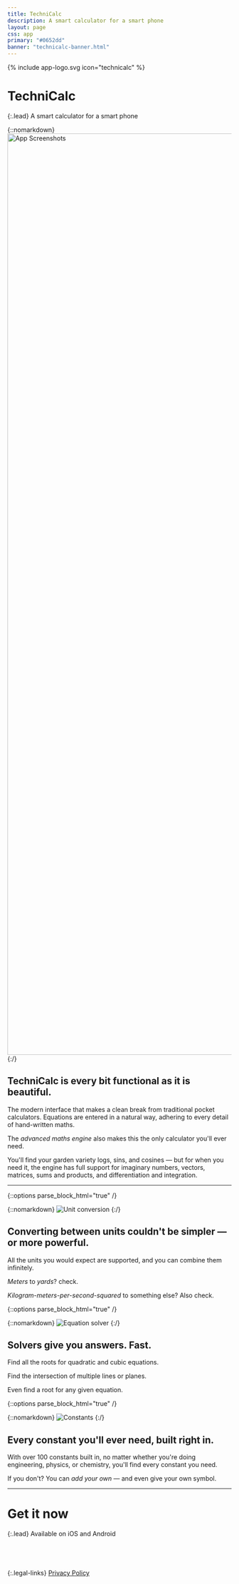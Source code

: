 ```yaml
---
title: TechniCalc
description: A smart calculator for a smart phone
layout: page
css: app
primary: "#0652dd"
banner: "technicalc-banner.html"
---
```


{% include app-logo.svg icon="technicalc" %}

# TechniCalc

{:.lead}
A smart calculator for a smart phone

{::nomarkdown}
<img class="promo" src="/assets/technicalc/promo.png" width="2788" height="2068" alt="App Screenshots">
{:/}

## TechniCalc is every bit functional as it is beautiful.

The modern interface that makes a clean break from traditional pocket calculators. Equations are entered in a natural way, adhering to every detail of hand-written maths.

The _advanced maths engine_ also makes this the only calculator you'll ever need.

You'll find your garden variety logs, sins, and cosines &mdash; but for when you need it, the engine has full support for imaginary numbers, vectors, matrices, sums and products, and differentiation and integration.

---

{::options parse_block_html="true" /}

<div class="block">

{::nomarkdown}
<img class="preview" src="/assets/technicalc/preview-1.png" alt="Unit conversion">
{:/}

<div class="block__content">

## Converting between units couldn't be simpler &mdash; or more powerful.

All the units you would expect are supported, and you can combine them infinitely.

_Meters_ to _yards_? check.

_Kilogram-meters-per-second-squared_ to something else? Also check.

</div>

</div>

{::options parse_block_html="true" /}

<div class="block block--reverse">

{::nomarkdown}
<img class="preview" src="/assets/technicalc/preview-2.png" alt="Equation solver">
{:/}

<div class="block__content">

## Solvers give you answers. Fast.

Find all the roots for quadratic and cubic equations.

Find the intersection of multiple lines or planes.

Even find a root for any given equation.

</div>

</div>

{::options parse_block_html="true" /}

<div class="block">

{::nomarkdown}
<img class="preview" src="/assets/technicalc/preview-3.png" alt="Constants">
{:/}

<div class="block__content">

## Every constant you'll ever need, built right in.

With over 100 constants built in, no matter whether you're doing engineering, physics, or chemistry, you'll find every constant you need.

If you don't? You can _add your own_ &mdash; and even give your own symbol.

</div>

</div>

---

# Get it now

{:.lead}
Available on iOS and Android

<div class="store-links">
  <a title="App Store" href="https://apps.apple.com/gb/app/technicalc-calculator/id1504965415" style="display:inline-block;overflow:hidden;background:url(https://linkmaker.itunes.apple.com/en-gb/badge-lrg.svg?releaseDate=2016-09-17&kind=iossoftware&bubble=ios_apps) no-repeat;width:135px;height:40px;"></a>
  <a title="Google Play Store" href="https://play.google.com/store/apps/details?id=com.technicalc&hl=en&pcampaignid=pcampaignidMKT-Other-global-all-co-prtnr-py-PartBadge-Mar2515-1" style="display:inline-block;overflow:hidden;background:url(https://play.google.com/intl/en_gb/badges/static/images/badges/en_badge_web_generic.png) center center/155px 60px;width:135px;height:40px;"></a>

{:.legal-links}
[Privacy Policy](/privacy)

</div>
